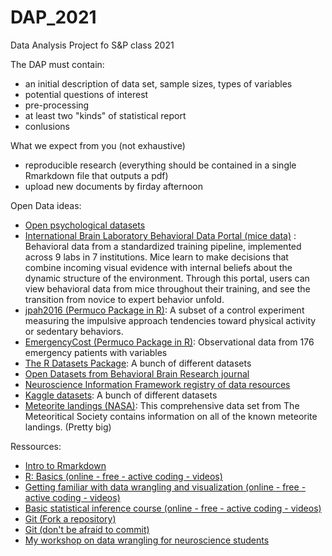 # DAP_2021
Data Analysis Project fo S&amp;P class 2021

The DAP must contain:
- an initial description of data set, sample sizes, types of variables
- potential questions of interest
- pre-processing
- at least two "kinds" of statistical report
- conlusions

What we expect from you (not exhaustive)

- reproducible research (everything should be contained in a single Rmarkdown file that outputs a pdf)
- upload new documents by firday afternoon

Open Data ideas:
- [Open psychological datasets](https://docs.google.com/spreadsheets/d/1ejOJTNTL5ApCuGTUciV0REEEAqvhI2Rd2FCoj7afops/htmlview#gid=0)
- [International Brain Laboratory Behavioral Data Portal (mice data)](https://data.internationalbrainlab.org/) : Behavioral data from a standardized training pipeline, implemented across 9 labs in 7 institutions. Mice learn to make decisions that combine incoming visual evidence with internal beliefs about the dynamic structure of the environment. Through this portal, users can view behavioral data from mice throughout their training, and see the transition from novice to expert behavior unfold.
- [jpah2016 (Permuco Package in R)](https://cran.r-project.org/web/packages/permuco/permuco.pdf): A subset of a control experiment measuring the impulsive approach tendencies toward physical activity or sedentary behaviors.
- [EmergencyCost (Permuco Package in R)](https://cran.r-project.org/web/packages/permuco/permuco.pdf): Observational data from 176 emergency patients with variables 
- [The R Datasets Package](https://stat.ethz.ch/R-manual/R-devel/library/datasets/html/00Index.html): A bunch of different datasets
- [Open Datasets from Behavioral Brain Research journal](https://www.journals.elsevier.com/behavioural-brain-research/mendeley-datasets)
- [Neuroscience Information Framework registry of data resources](https://neuinfo.org/data/search?q=*&t=registry&ff=Resource%20Type:data%20set#all)
- [Kaggle datasets](https://www.kaggle.com/datasets?search=): A bunch of different datasets
- [Meteorite landings (NASA)](https://data.nasa.gov/Space-Science/Meteorite-Landings/gh4g-9sfh): This comprehensive data set from The Meteoritical Society contains information on all of the known meteorite landings. (Pretty big)

Ressources:
- [Intro to Rmarkdown](https://www.dataquest.io/blog/r-markdown-guide-cheatsheet/)
- [R: Basics (online - free - active coding - videos)](https://learn.datacamp.com/courses/free-introduction-to-r)
- [Getting familiar with data wrangling and visualization (online - free - active coding - videos)](https://beanumber.github.io/sds192/schedule.html)
- [Basic statistical inference course (online - free - active coding - videos)](https://campus.datacamp.com/courses/statistical-inference-and-data-analysis/)
- [Git (Fork a repository)](https://docs.github.com/en/github/getting-started-with-github/fork-a-repo)
- [Git (don't be afraid to commit)](https://dont-be-afraid-to-commit.readthedocs.io/en/latest/git/commandlinegit.html)
- [My workshop on data wrangling for neuroscience students](https://munoztd0.github.io/Data_Wrangling_NeuroMaster/)




